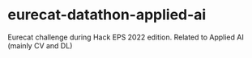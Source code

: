 # eurecat-datathon-applied-ai
Eurecat challenge during Hack EPS 2022 edition. Related to Applied AI (mainly CV and DL)
